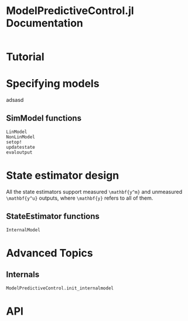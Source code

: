 # ModelPredictiveControl.jl Documentation

```@contents
```

# Tutorial


# Specifying models

adsasd

## SimModel functions

```@docs
LinModel
NonLinModel
setop!
updatestate
evaloutput
```

# State estimator design

All the state estimators support measured ``\mathbf{y^m}`` and unmeasured ``\mathbf{y^u}``
outputs, where ``\mathbf{y}`` refers to all of them.

## StateEstimator functions

```@docs
InternalModel
```

# Advanced Topics

## Internals

```@docs
ModelPredictiveControl.init_internalmodel
```


# API

```@index
```